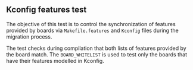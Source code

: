 ## Kconfig features test

The objective of this test is to control the synchronization of features
provided by boards via `Makefile.features` and `Kconfig` files during the
migration process.

The test checks during compilation that both lists of features provided by
the board match. The `BOARD_WHITELIST` is used to test only the boards that have
their features modelled in Kconfig.

